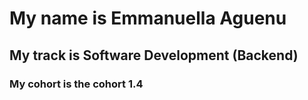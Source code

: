 # My name is Emmanuella Aguenu

## My track is Software Development (Backend)

### My cohort is the cohort 1.4
